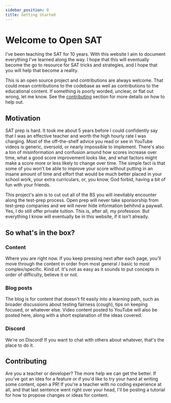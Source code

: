 ```yaml
---
sidebar_position: 0
title: Getting Started
---
```


# Welcome to Open SAT

I've been teaching the SAT for 10 years.
With this website I aim to document everything I've learned along the way.
I hope that this will eventually become the go to resource for SAT tricks and strategies, and I hope that you will help that become a reality.

This is an open source project and contributions are always welcome.
That could mean contributions to the codebase as well as contributions to the educational content. 
If something is poorly worded, unclear, or flat out wrong, let me know.
See the [contributing](getting-started#contributing) section for more details on how to help out.

## Motivation

SAT prep is hard. It took me about 5 years before I could confidently say that I was an effective teacher and worth the high hourly rate I was charging.
Most of the off-the-shelf advice you read or see in YouTube videos is generic, oversold, or nearly impossible to implement.
There's also a ton of misinformation and confusion around how scores increase over time,
what a good score improvement looks like, and what factors might make a score more or less likely to change over time.
The simple fact is that some of you won't be able to improve your score without putting in an insane amount of time and effort that would be much better placed in your school work, your extra curriculars, or, you know, God forbid, having a bit of fun with your friends. 

This project's aim is to cut out all of the BS you will inevitably encounter along the test-prep process.
Open prep will never take sponsorship from test-prep companies and we will never hide information behihnd a paywall.
Yes, I do still offer private tuition.
This is, after all, my profession. 
But everything I know will eventually be in this website, if it isn't already.

## So what's in the box?

### Content
Where you are right now. If you keep pressing next after each page, you'll move through the content in order from most general / basic to most complex/specific. Kind of. It's not as easy as it sounds to put concepts in order of difficulty, believe it or not.

### Blog posts
The blog is for content that doesn't fit easily into a learning path, such as broader discussions about testing fairness (cough), tips on keeping focused, or whatever else. Video content posted to
YouTube will also be posted here, along with a short explanation of the ideas covered.

<!-- ### Live streams -->
<!-- Every Sunday at 8pm CET (Paris, Madrid) I'll be doing a 90-minute live stream where I answer your questions, explain some concept that's been on my mind, comment on bad test-prep advice, or just work on this site. -->

### Discord
We're on Discord!
If you want to chat with others about whatever, that's the place to do it. 

## Contributing
Are you a teacher or developer?
The more help we can get the better.
If you've got an idea for a feature or if you'd like to try your hand at writing some content, open a PR!
If you're a teacher with no coding experience at all, and that last sentence went right over your head, I'll be posting a tutorial for how to propose changes or ideas for content.


